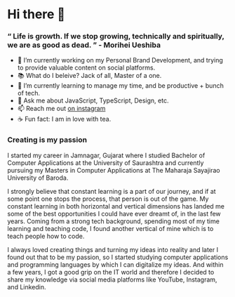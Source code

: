 # Hi there 👋

### “ Life is growth. If we stop growing, technically and spiritually, we are as good as dead. ” - Morihei Ueshiba

- 🔭 I’m currently working on my Personal Brand Development, and trying to provide valuable content on social platforms.
- 📚 What do I beleive? Jack of all, Master of a one.
- 🌱 I’m currently learning to manage my time, and be productive + bunch of tech.
- 💬 Ask me about JavaScript, TypeScript, Design, etc.
- 📫 Reach me out [on instagram](https://www.instagram.com/aditya.developer/)
- ☕ Fun fact: I am in love with tea.

### Creating is my passion
I started my career in Jamnagar, Gujarat where I studied Bachelor of Computer Applications at the University of Saurashtra and currently pursuing my Masters in Computer Applications at The Maharaja Sayajirao University of Baroda.

I strongly believe that constant learning is a part of our journey, and if at some point one stops the process, that person is out of the game. My constant learning in both horizontal and vertical dimensions has landed me some of the best opportunities I could have ever dreamt of, in the last few years. Coming from a strong tech background, spending most of my time learning and teaching code, I found another vertical of mine which is to teach people how to code.

I always loved creating things and turning my ideas into reality and later I found out that to be my passion, so I started studying computer applications and programming languages by which I can digitalize my ideas. And within a few years, I got a good grip on the IT world and therefore I decided to share my knowledge via social media platforms like YouTube, Instagram, and Linkedin.
